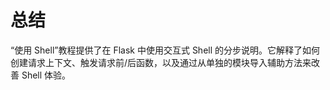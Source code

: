 # 总结

“使用 Shell”教程提供了在 Flask 中使用交互式 Shell 的分步说明。它解释了如何创建请求上下文、触发请求前/后函数，以及通过从单独的模块导入辅助方法来改善 Shell 体验。
